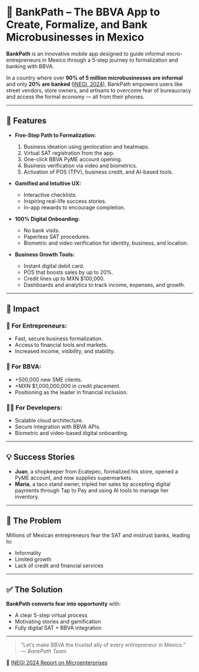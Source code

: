 # 🏦 BankPath – The BBVA App to Create, Formalize, and Bank Microbusinesses in Mexico

**BankPath** is an innovative mobile app designed to guide informal micro-entrepreneurs in Mexico through a 5-step journey to formalization and banking with BBVA.

In a country where over **90% of 5 million microbusinesses are informal** and only **20% are banked** ([INEGI, 2024](https://www.inegi.org.mx/contenidos/saladeprensa/aproposito/2024/EAP_MIPYMES24.pdf)), BankPath empowers users like street vendors, store owners, and artisans to overcome fear of bureaucracy and access the formal economy — all from their phones.

---

## 🚀 Features

- **Five-Step Path to Formalization:**
  1. Business ideation using geolocation and heatmaps.
  2. Virtual SAT registration from the app.
  3. One-click BBVA PyME account opening.
  4. Business verification via video and biometrics.
  5. Activation of POS (TPV), business credit, and AI-based tools.

- **Gamified and Intuitive UX:**
  - Interactive checklists.
  - Inspiring real-life success stories.
  - In-app rewards to encourage completion.

- **100% Digital Onboarding:**
  - No bank visits.
  - Paperless SAT procedures.
  - Biometric and video verification for identity, business, and location.

- **Business Growth Tools:**
  - Instant digital debit card.
  - POS that boosts sales by up to 20%.
  - Credit lines up to MXN $100,000.
  - Dashboards and analytics to track income, expenses, and growth.

---

## 🎯 Impact

### 📌 For Entrepreneurs:
- Fast, secure business formalization.
- Access to financial tools and markets.
- Increased income, visibility, and stability.

### 💼 For BBVA:
- +500,000 new SME clients.
- +MXN $1,000,000,000 in credit placement.
- Positioning as the leader in financial inclusion.

### 👨‍💻 For Developers:
- Scalable cloud architecture.
- Secure integration with BBVA APIs.
- Biometric and video-based digital onboarding.

---

## 💡 Success Stories

- **Juan**, a shopkeeper from Ecatepec, formalized his store, opened a PyME account, and now supplies supermarkets.
- **María**, a taco stand owner, tripled her sales by accepting digital payments through Tap to Pay and using AI tools to manage her inventory.

---

## 🧠 The Problem

Millions of Mexican entrepreneurs fear the SAT and mistrust banks, leading to:
- Informality
- Limited growth
- Lack of credit and financial services

---

## ✅ The Solution

**BankPath converts fear into opportunity** with:
- A clear 5-step virtual process
- Motivating stories and gamification
- Fully digital SAT + BBVA integration

---

> “Let’s make BBVA the trusted ally of every entrepreneur in Mexico.”  
> — *BankPath Team*

📎 [INEGI 2024 Report on Microenterprises](https://www.inegi.org.mx/contenidos/saladeprensa/aproposito/2024/EAP_MIPYMES24.pdf)
